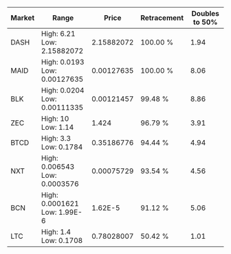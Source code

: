 | Market | Range | Price| Retracement | Doubles to 50% |
| --- | --- | --- | --- | --- |
| DASH | High: 6.21<br />Low: 2.15882072 | 2.15882072 | 100.00 % | 1.94 |
| MAID | High: 0.0193<br />Low: 0.00127635 | 0.00127635 | 100.00 % | 8.06 |
| BLK | High: 0.0204<br />Low: 0.00111335 | 0.00121457 | 99.48 % | 8.86 |
| ZEC | High: 10<br />Low: 1.14 | 1.424 | 96.79 % | 3.91 |
| BTCD | High: 3.3<br />Low: 0.1784 | 0.35186776 | 94.44 % | 4.94 |
| NXT | High: 0.006543<br />Low: 0.0003576 | 0.00075729 | 93.54 % | 4.56 |
| BCN | High: 0.0001621<br />Low: 1.99E-6 | 1.62E-5 | 91.12 % | 5.06 |
| LTC | High: 1.4<br />Low: 0.1708 | 0.78028007 | 50.42 % | 1.01 |
